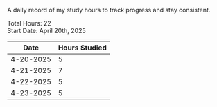 A daily record of my study hours to track progress and stay consistent.

Total Hours: 22  
Start Date: April 20th, 2025

| **Date**  | **Hours Studied** |
| --------- | ----------------- |
| 4-20-2025 | 5                 |
| 4-21-2025 | 7                 |
| 4-22-2025 | 5                 |
| 4-23-2025 | 5                 |
